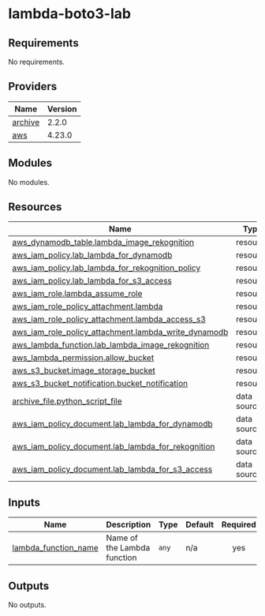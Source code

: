 # lambda-boto3-lab
<!-- BEGIN_TF_DOCS -->
## Requirements

No requirements.

## Providers

| Name | Version |
|------|---------|
| <a name="provider_archive"></a> [archive](#provider\_archive) | 2.2.0 |
| <a name="provider_aws"></a> [aws](#provider\_aws) | 4.23.0 |

## Modules

No modules.

## Resources

| Name | Type |
|------|------|
| [aws_dynamodb_table.lambda_image_rekognition](https://registry.terraform.io/providers/hashicorp/aws/latest/docs/resources/dynamodb_table) | resource |
| [aws_iam_policy.lab_lambda_for_dynamodb](https://registry.terraform.io/providers/hashicorp/aws/latest/docs/resources/iam_policy) | resource |
| [aws_iam_policy.lab_lambda_for_rekognition_policy](https://registry.terraform.io/providers/hashicorp/aws/latest/docs/resources/iam_policy) | resource |
| [aws_iam_policy.lab_lambda_for_s3_access](https://registry.terraform.io/providers/hashicorp/aws/latest/docs/resources/iam_policy) | resource |
| [aws_iam_role.lambda_assume_role](https://registry.terraform.io/providers/hashicorp/aws/latest/docs/resources/iam_role) | resource |
| [aws_iam_role_policy_attachment.lambda](https://registry.terraform.io/providers/hashicorp/aws/latest/docs/resources/iam_role_policy_attachment) | resource |
| [aws_iam_role_policy_attachment.lambda_access_s3](https://registry.terraform.io/providers/hashicorp/aws/latest/docs/resources/iam_role_policy_attachment) | resource |
| [aws_iam_role_policy_attachment.lambda_write_dynamodb](https://registry.terraform.io/providers/hashicorp/aws/latest/docs/resources/iam_role_policy_attachment) | resource |
| [aws_lambda_function.lab_lambda_image_rekognition](https://registry.terraform.io/providers/hashicorp/aws/latest/docs/resources/lambda_function) | resource |
| [aws_lambda_permission.allow_bucket](https://registry.terraform.io/providers/hashicorp/aws/latest/docs/resources/lambda_permission) | resource |
| [aws_s3_bucket.image_storage_bucket](https://registry.terraform.io/providers/hashicorp/aws/latest/docs/resources/s3_bucket) | resource |
| [aws_s3_bucket_notification.bucket_notification](https://registry.terraform.io/providers/hashicorp/aws/latest/docs/resources/s3_bucket_notification) | resource |
| [archive_file.python_script_file](https://registry.terraform.io/providers/hashicorp/archive/latest/docs/data-sources/file) | data source |
| [aws_iam_policy_document.lab_lambda_for_dynamodb](https://registry.terraform.io/providers/hashicorp/aws/latest/docs/data-sources/iam_policy_document) | data source |
| [aws_iam_policy_document.lab_lambda_for_rekognition](https://registry.terraform.io/providers/hashicorp/aws/latest/docs/data-sources/iam_policy_document) | data source |
| [aws_iam_policy_document.lab_lambda_for_s3_access](https://registry.terraform.io/providers/hashicorp/aws/latest/docs/data-sources/iam_policy_document) | data source |

## Inputs

| Name | Description | Type | Default | Required |
|------|-------------|------|---------|:--------:|
| <a name="input_lambda_function_name"></a> [lambda\_function\_name](#input\_lambda\_function\_name) | Name of the Lambda function | `any` | n/a | yes |

## Outputs

No outputs.
<!-- END_TF_DOCS -->